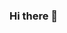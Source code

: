 ### Hi there 👋

<!--
**jordanmross/jordanmross** is a ✨ _special_ ✨ repository because its `README.md` (this file) appears on your GitHub profile.
- 🔭 I’m currently working on experimental psycological experiments
- 🌱 Research Psychology
-->
